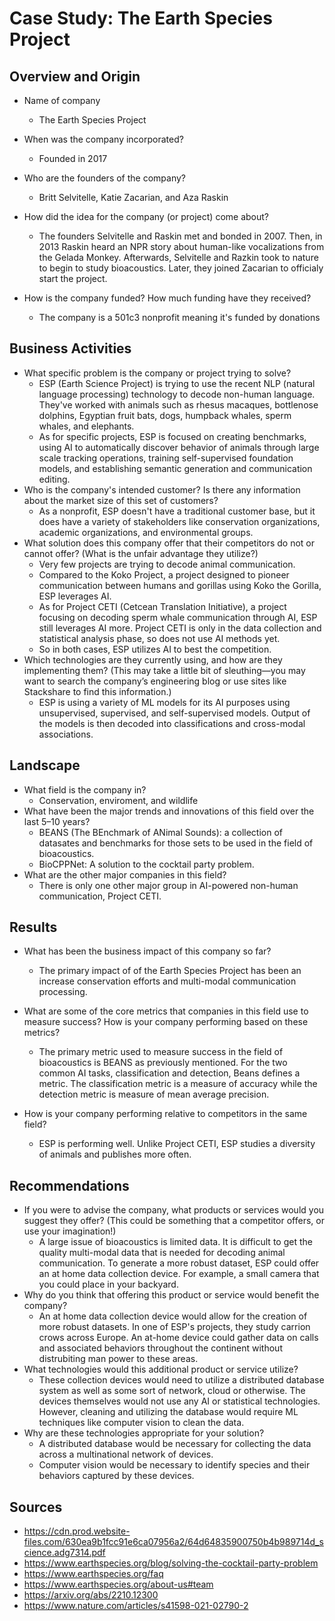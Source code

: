 # Case Study: The Earth Species Project

## Overview and Origin

* Name of company
    * The Earth Species Project

* When was the company incorporated?
    * Founded in 2017

* Who are the founders of the company?
    * Britt Selvitelle, Katie Zacarian, and Aza Raskin
* How did the idea for the company (or project) come about?
    * The founders Selvitelle and Raskin met and bonded in 2007. Then, in 2013 Raskin heard an NPR story about human-like vocalizations from the Gelada Monkey. Afterwards, Selvitelle and Razkin took to nature to begin to study bioacoustics. Later, they joined Zacarian to officialy start the project.
* How is the company funded? How much funding have they received?
    * The company is a 501c3 nonprofit meaning it's funded by donations

## Business Activities

* What specific problem is the company or project trying to solve?
    * ESP (Earth Science Project) is trying to use the recent NLP (natural language processing) technology to decode non-human language. They've worked with animals such as rhesus macaques, bottlenose dolphins, Egyptian fruit bats, dogs, humpback whales, sperm whales, and elephants.
    * As for specific projects, ESP is focused on creating benchmarks, using AI to automatically discover behavior of animals through large scale tracking operations, training self-supervised foundation models, and establishing semantic generation and communication editing.
* Who is the company's intended customer? Is there any information about the market size of this set of customers?
    * As a nonprofit, ESP doesn't have a traditional customer base, but it does have a variety of stakeholders like conservation organizations, academic organizations, and environmental groups.
* What solution does this company offer that their competitors do not or cannot offer? (What is the unfair advantage they utilize?)
    * Very few projects are trying to decode animal communication.
    * Compared to the Koko Project, a project designed to pioneer communication between humans and gorillas using Koko the Gorilla, ESP leverages AI.
    * As for Project CETI (Cetcean Translation Initiative), a project focusing on decoding sperm whale communication through AI, ESP still leverages AI more. Project CETI is only in the data collection and statistical analysis phase, so does not use AI methods yet.
    * So in both cases, ESP utilizes AI to best the competition. 
* Which technologies are they currently using, and how are they implementing them? (This may take a little bit of sleuthing&mdash;you may want to search the company’s engineering blog or use sites like Stackshare to find this information.)
    * ESP is using a variety of ML models for its AI purposes using unsupervised, supervised, and self-supervised models. Output of the models is then decoded into classifications and cross-modal associations.

## Landscape

* What field is the company in?
    * Conservation, enviroment, and wildlife
* What have been the major trends and innovations of this field over the last 5&ndash;10 years?
    * BEANS (The BEnchmark of ANimal Sounds): a collection of datasates and benchmarks for those sets to be used in the field of bioacoustics.
    * BioCPPNet: A solution to the cocktail party problem.
* What are the other major companies in this field?
    * There is only one other major group in AI-powered non-human communication, Project CETI.
## Results

* What has been the business impact of this company so far?
    * The primary impact of of the Earth Species Project has been an increase conservation efforts and multi-modal communication processing.
* What are some of the core metrics that companies in this field use to measure success? How is your company performing based on these metrics?
    * The primary metric used to measure success in the field of bioacoustics is BEANS as previously mentioned. For the two common AI tasks, classification and detection, Beans defines a metric. The classification metric is a measure of accuracy while the detection metric is measure of mean average precision.

* How is your company performing relative to competitors in the same field?
    * ESP is performing well. Unlike Project CETI, ESP studies a diversity of animals and publishes more often.
## Recommendations

* If you were to advise the company, what products or services would you suggest they offer? (This could be something that a competitor offers, or use your imagination!)
    * A large issue of bioacoustics is limited data. It is difficult to get the quality multi-modal data that is needed for decoding animal communication. To generate a more robust dataset, ESP could offer an at home data collection device. For example, a small camera that you could place in your backyard.
* Why do you think that offering this product or service would benefit the company?
    * An at home data collection device would allow for the creation of more robust datasets. In one of ESP's projects, they study carrion crows across Europe. An at-home device could gather data on calls and associated behaviors throughout the continent without distrubiting man power to these areas.
* What technologies would this additional product or service utilize?
    * These collection devices would need to utilize a distributed database system as well as some sort of network, cloud or otherwise. The devices themselves would not use any AI or statistical technologies. However, cleaning and utilizing the database would require ML techniques like computer vision to clean the data.
* Why are these technologies appropriate for your solution?
    * A distributed database would be necessary for collecting the data across a multinational network of devices.
    * Computer vision would be necessary to identify species and their behaviors captured by these devices.

## Sources
* https://cdn.prod.website-files.com/630ea9b1fcc91e6ca07956a2/64d64835900750b4b989714d_science.adg7314.pdf
* https://www.earthspecies.org/blog/solving-the-cocktail-party-problem
* https://www.earthspecies.org/faq
* https://www.earthspecies.org/about-us#team
* https://arxiv.org/abs/2210.12300
* https://www.nature.com/articles/s41598-021-02790-2